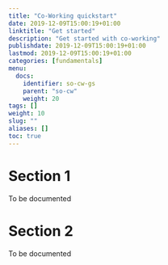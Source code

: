 ```yaml
---
title: "Co-Working quickstart"
date: 2019-12-09T15:00:19+01:00
linktitle: "Get started"
description: "Get started with co-working"
publishdate: 2019-12-09T15:00:19+01:00
lastmod: 2019-12-09T15:00:19+01:00
categories: [fundamentals]
menu:
  docs:
    identifier: so-cw-gs
    parent: "so-cw"
    weight: 20
tags: []
weight: 10
slug: ""
aliases: []
toc: true
---
```


# Section 1

To be documented

# Section 2

To be documented
